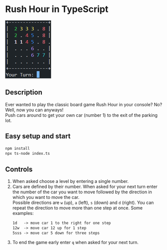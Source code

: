 # Rush Hour in TypeScript
![Screenshot](screenshot.png)
## Description
Ever wanted to play the classic board game Rush Hour in your console? No? Well, now you can anyways!   
Push cars around to get your own car (number 1) to the exit of the parking lot.

## Easy setup and start
```bash
npm install
npx ts-node index.ts
```

## Controls
1. When asked choose a level by entering a single number.
2. Cars are defined by their number. When asked for your next turn enter the number of the car you want to move followed by the direction in which you want to move the car.  
Possible directions are `w` (up), `a` (left), `s` (down) and `d` (right). You can repeat the direction to move more than one step at once. Some examples:
    ```
    1d   -> move car 1 to the right for one step
    12w  -> move car 12 up for 1 step
    5sss -> move car 5 down for three steps
    ```
3. To end the game early enter `q` when asked for your next turn.